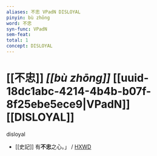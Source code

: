 ```yaml
---
aliases: 不忠 VPadN DISLOYAL
pinyin: bù zhōng
word: 不忠
syn-func: VPadN
sem-feat: 
total: 1
concept: DISLOYAL 
---
```

# [[不忠]] *[[bù zhōng]]*  [[uuid-18dc1abc-4214-4b4b-b07f-8f25ebe5ece9|VPadN]] [[DISLOYAL]]
disloyal
 - [[史記]] 有**不忠**之心。」 / [HXWD](https://hxwd.org/textview.html?location=KR2a0001_tls_104-16a.28)
